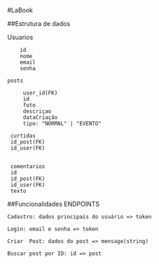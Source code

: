 #LaBook

##Estrutura de dados

Usuarios

```
    id
    nome
    email
    senha
```
    posts
   ```
        user_id(FK)
        id
        foto
        descriçao
        dataCriação
        tipo: "NORMAL" | "EVENTO"

    curtidas
    id_post(FK)
    id_user(FK)


    comentarios
    id
    id_post(FK)
    id_user(FK)
    texto
   ```

##Funcionalidades ENDPOINTS

    Cadastro: dados principais do usuário => token

    Login: email e senha => token

    Criar  Post: dados do post => mensage(string)

    Buscar post por ID: id => post